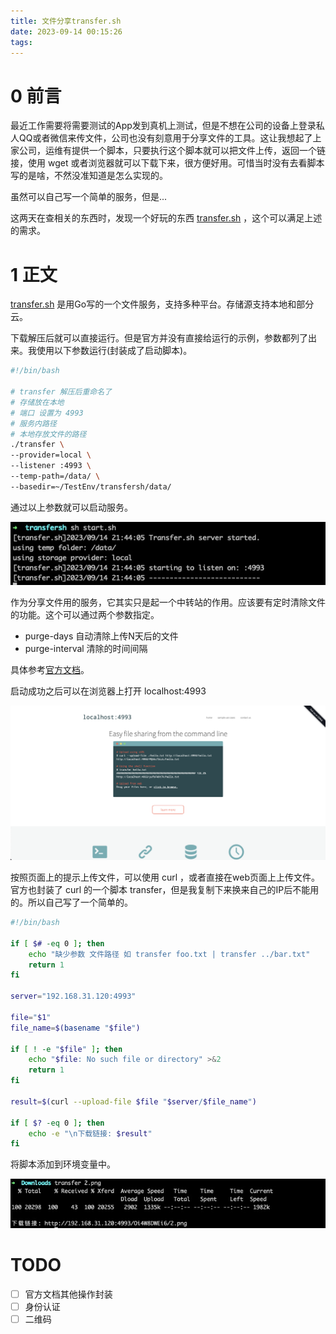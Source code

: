 ```yaml
---
title: 文件分享transfer.sh
date: 2023-09-14 00:15:26
tags:
---
```


# 0 前言

最近工作需要将需要测试的App发到真机上测试，但是不想在公司的设备上登录私人QQ或者微信来传文件，公司也没有刻意用于分享文件的工具。这让我想起了上家公司，运维有提供一个脚本，只要执行这个脚本就可以把文件上传，返回一个链接，使用 wget 或者浏览器就可以下载下来，很方便好用。可惜当时没有去看脚本写的是啥，不然没准知道是怎么实现的。

虽然可以自己写一个简单的服务，但是...

这两天在查相关的东西时，发现一个好玩的东西 [transfer.sh](https://github.com/dutchcoders/transfer.sh) ，这个可以满足上述的需求。

# 1 正文

[transfer.sh](https://github.com/dutchcoders/transfer.sh) 是用Go写的一个文件服务，支持多种平台。存储源支持本地和部分云。

下载解压后就可以直接运行。但是官方并没有直接给运行的示例，参数都列了出来。我使用以下参数运行(封装成了启动脚本)。

```bash
#!/bin/bash

# transfer 解压后重命名了
# 存储放在本地
# 端口 设置为 4993
# 服务内路径
# 本地存放文件的路径
./transfer \
--provider=local \
--listener :4993 \
--temp-path=/data/ \
--basedir=~/TestEnv/transfersh/data/
```

通过以上参数就可以启动服务。

![](https://raw.githubusercontent.com/lkzc19/blasphemy.zimg/main/drinkice/2023-09-14-21-46-43.png)

作为分享文件用的服务，它其实只是起一个中转站的作用。应该要有定时清除文件的功能。这个可以通过两个参数指定。

- purge-days 自动清除上传N天后的文件
- purge-interval 清除的时间间隔

具体参考[官方文档](https://github.com/dutchcoders/transfer.sh)。

启动成功之后可以在浏览器上打开 localhost:4993

![transfer.sh web](https://raw.githubusercontent.com/lkzc19/blasphemy.zimg/main/drinkice/2023-09-14-00-55-48.png)

按照页面上的提示上传文件，可以使用 curl ，或者直接在web页面上上传文件。官方也封装了 curl 的一个脚本 transfer，但是我复制下来换来自己的IP后不能用的。所以自己写了一个简单的。

```bash
#!/bin/bash

if [ $# -eq 0 ]; then
    echo "缺少参数 文件路径 如 transfer foo.txt | transfer ../bar.txt"
    return 1
fi

server="192.168.31.120:4993"

file="$1"
file_name=$(basename "$file")

if [ ! -e "$file" ]; then
    echo "$file: No such file or directory" >&2
    return 1
fi

result=$(curl --upload-file $file "$server/$file_name")

if [ $? -eq 0 ]; then
    echo -e "\n下载链接: $result"
fi
```

将脚本添加到环境变量中。

![](https://raw.githubusercontent.com/lkzc19/blasphemy.zimg/main/drinkice/2023-09-14-21-51-57.png)

# TODO

- [ ] 官方文档其他操作封装
- [ ] 身份认证
- [ ] 二维码
